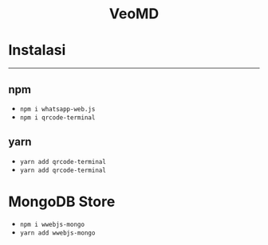 <h1 align="center">VeoMD</h1>

# Instalasi
---
## npm
- `npm i whatsapp-web.js`
- `npm i qrcode-terminal`
## yarn
- `yarn add qrcode-terminal`
- `yarn add qrcode-terminal`

# MongoDB Store
- `npm i wwebjs-mongo`
- `yarn add wwebjs-mongo`
